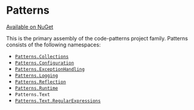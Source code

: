 # Patterns #

[Available on NuGet](http://nuget.org/packages/Patterns)

This is the primary assembly of the code-patterns project family. Patterns consists of the following namespaces:

- [`Patterns.Collections`](./collections/namespace)
- [`Patterns.Configuration`](./configuration/namespace)
- [`Patterns.ExceptionHandling`](./exception-handling/namespace)
- [`Patterns.Logging`](./logging/namespace)
- [`Patterns.Reflection`](./reflection/namespace)
- [`Patterns.Runtime`](./runtime/namespace)
- `Patterns.Text`
 - [`Patterns.Text.RegularExpressions`](./text/regular-expressions/namespace)